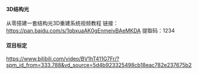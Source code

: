 #### 3D结构光

从零搭建一套结构光3D重建系统视频教程
链接：https://pan.baidu.com/s/1qbxuaAK0gEnmeivBAeMKDA 
提取码：1234 

####  双目标定

https://www.bilibili.com/video/BV1hT411G7Fr/?spm_id_from=333.788&vd_source=5d4b923325498cb18eac782e237675b2